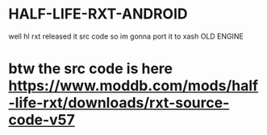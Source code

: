 # HALF-LIFE-RXT-ANDROID
well hl rxt released it src code so im gonna port it to xash OLD ENGINE

# btw the src code is here https://www.moddb.com/mods/half-life-rxt/downloads/rxt-source-code-v57
